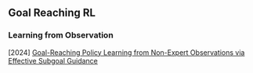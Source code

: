 ## Goal Reaching RL

### Learning from Observation

[2024] [Goal-Reaching Policy Learning from Non-Expert Observations via Effective Subgoal Guidance](https://arxiv.org/abs/2409.03996)